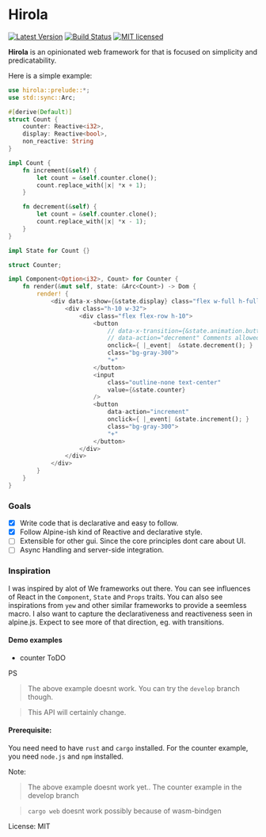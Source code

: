 # Hirola


[![Latest Version](https://img.shields.io/crates/v/hirola.svg)](https://crates.io/crates/hirola)
[![Build Status](https://travis-ci.org/geofmureithi/hirola.svg?branch=master)](https://travis-ci.org/geofmureithi/hirola)
[![MIT licensed](https://img.shields.io/badge/license-MIT-blue.svg)](./LICENSE)

 **Hirola** is an opinionated web framework for that is focused on simplicity and predicatability.

Here is a simple example: 

```rust
use hirola::prelude::*;
use std::sync::Arc;

#[derive(Default)]
struct Count {
    counter: Reactive<i32>,
    display: Reactive<bool>,
    non_reactive: String
}

impl Count {
    fn increment(&self) {
        let count = &self.counter.clone();
        count.replace_with(|x| *x + 1);
    }

    fn decrement(&self) {
        let count = &self.counter.clone();
        count.replace_with(|x| *x - 1);
    }
}

impl State for Count {}

struct Counter;

impl Component<Option<i32>, Count> for Counter {
    fn render(&mut self, state: &Arc<Count>) -> Dom {
        render! {
            <div data-x-show={&state.display} class="flex w-full h-full">
                <div class="h-10 w-32">
                    <div class="flex flex-row h-10">
                        <button 
                            // data-x-transition={&state.animation.button} Coming soon
                            // data-action="decrement" Comments allowed 
                            onclick={ |_event|  &state.decrement(); }
                            class="bg-gray-300">
                            "+"
                        </button>
                        <input 
                            class="outline-none text-center"
                            value={&state.counter}
                        />
                        <button 
                            data-action="increment"
                            onclick={ |_event| &state.increment(); }
                            class="bg-gray-300">
                            "+"
                        </button>
                    </div>
                </div>
            </div>
        }
    }
}
```

### Goals
- [x] Write code that is declarative and easy to follow.
- [x] Follow Alpine-ish kind of Reactive and declarative style.
- [ ] Extensible for other gui. Since the core principles dont care about UI.
- [ ] Async Handling and server-side integration.

### Inspiration
I was inspired by alot of We frameworks out there. You can see influences of React in the `Component`, `State` and `Props` traits.
You can also see inspirations from `yew` and other similar frameworks to provide a seemless macro.
I also want to capture the declarativeness and reactiveness seen in alpine.js. Expect to see more of that direction, eg. with transitions.

#### Demo examples
- counter ToDO

PS
> The above example doesnt work. You can try the `develop` branch though.

> This API will certainly change.

#### Prerequisite:

You need need to have `rust` and `cargo` installed.
For the counter example, you need `node.js` and `npm` installed.

Note:
> The above example doesnt work yet.. The counter example in the develop branch 

> `cargo web` doesnt work possibly because of wasm-bindgen


License: MIT